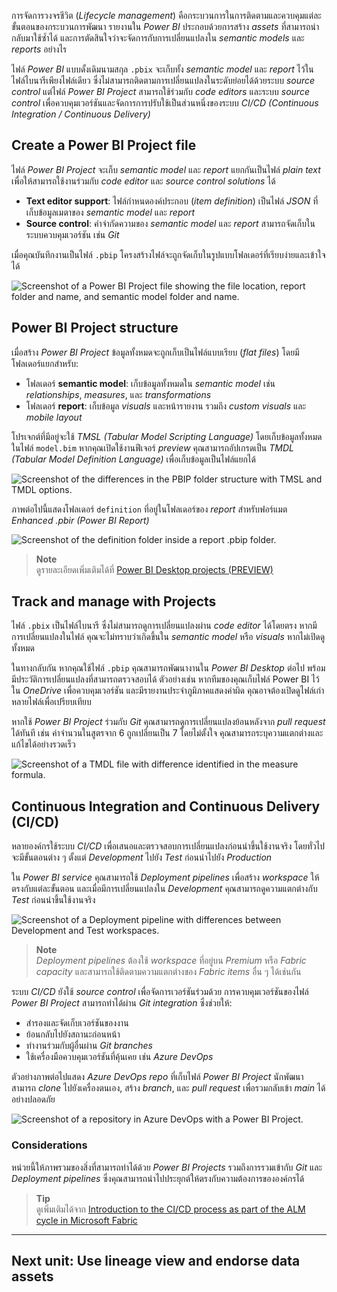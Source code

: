 
การจัดการวงจรชีวิต (_Lifecycle management_) คือกระบวนการในการติดตามและควบคุมแต่ละขั้นตอนของกระบวนการพัฒนา รายงานใน _Power BI_ ประกอบด้วยการสร้าง _assets_ ที่สามารถนำกลับมาใช้ซ้ำได้ และการตัดสินใจว่าจะจัดการกับการเปลี่ยนแปลงใน _semantic models_ และ _reports_ อย่างไร

ไฟล์ _Power BI_ แบบดั้งเดิมนามสกุล `.pbix` จะเก็บทั้ง _semantic model_ และ _report_ ไว้ในไฟล์ไบนารีเพียงไฟล์เดียว ซึ่งไม่สามารถติดตามการเปลี่ยนแปลงในระดับย่อยได้ด้วยระบบ _source control_ แต่ไฟล์ _Power BI Project_ สามารถใช้ร่วมกับ _code editors_ และระบบ _source control_ เพื่อควบคุมเวอร์ชันและจัดการการปรับใช้เป็นส่วนหนึ่งของระบบ _CI/CD (Continuous Integration / Continuous Delivery)_

## Create a Power BI Project file

ไฟล์ _Power BI Project_ จะเก็บ _semantic model_ และ _report_ แยกกันเป็นไฟล์ _plain text_ เพื่อให้สามารถใช้งานร่วมกับ _code editor_ และ _source control solutions_ ได้

- **Text editor support**: ไฟล์กำหนดองค์ประกอบ (_item definition_) เป็นไฟล์ _JSON_ ที่เก็บข้อมูลเมตาของ _semantic model_ และ _report_
- **Source control**: คำจำกัดความของ _semantic model_ และ _report_ สามารถจัดเก็บในระบบควบคุมเวอร์ชัน เช่น _Git_

เมื่อคุณบันทึกงานเป็นไฟล์ `.pbip` โครงสร้างไฟล์จะถูกจัดเก็บในรูปแบบโฟลเดอร์ที่เรียบง่ายและเข้าใจได้

![Screenshot of a Power BI Project file showing the file location, report folder and name, and semantic model folder and name.](https://learn.microsoft.com/en-us/training/wwl-data-ai/create-manage-power-bi-assets/media/project-structure-flyout.png)

## Power BI Project structure

เมื่อสร้าง _Power BI Project_ ข้อมูลทั้งหมดจะถูกเก็บเป็นไฟล์แบบเรียบ (_flat files_) โดยมีโฟลเดอร์แยกสำหรับ:

- โฟลเดอร์ **semantic model**: เก็บข้อมูลทั้งหมดใน _semantic model_ เช่น _relationships_, _measures_, และ _transformations_
- โฟลเดอร์ **report**: เก็บข้อมูล _visuals_ และหน้ารายงาน รวมถึง _custom visuals_ และ _mobile layout_

โปรเจกต์ที่มีอยู่จะใช้ _TMSL (Tabular Model Scripting Language)_ โดยเก็บข้อมูลทั้งหมดในไฟล์ `model.bim` หากคุณเปิดใช้งานฟีเจอร์ _preview_ คุณสามารถอัปเกรดเป็น _TMDL (Tabular Model Definition Language)_ เพื่อเก็บข้อมูลเป็นไฟล์แยกได้

![Screenshot of the differences in the PBIP folder structure with TMSL and TMDL options.](https://learn.microsoft.com/en-us/training/wwl-data-ai/create-manage-power-bi-assets/media/pbip-tmsl-vs-tmdl.png)

ภาพต่อไปนี้แสดงโฟลเดอร์ `definition` ที่อยู่ในโฟลเดอร์ของ _report_ สำหรับฟอร์แมต _Enhanced .pbir (Power BI Report)_

![Screenshot of the definition folder inside a report .pbip folder.](https://learn.microsoft.com/en-us/training/wwl-data-ai/create-manage-power-bi-assets/media/report-definition-file.png)

> **Note**  
> ดูรายละเอียดเพิ่มเติมได้ที่ [Power BI Desktop projects (PREVIEW)](https://learn.microsoft.com/en-us/power-bi/developer/projects/projects-overview)

## Track and manage with Projects

ไฟล์ `.pbix` เป็นไฟล์ไบนารี ซึ่งไม่สามารถดูการเปลี่ยนแปลงผ่าน _code editor_ ได้โดยตรง หากมีการเปลี่ยนแปลงในไฟล์ คุณจะไม่ทราบว่าเกิดขึ้นใน _semantic model_ หรือ _visuals_ หากไม่เปิดดูทั้งหมด

ในทางกลับกัน หากคุณใช้ไฟล์ `.pbip` คุณสามารถพัฒนางานใน _Power BI Desktop_ ต่อไป พร้อมมีประวัติการเปลี่ยนแปลงที่สามารถตรวจสอบได้ ตัวอย่างเช่น หากทีมของคุณเก็บไฟล์ Power BI ไว้ใน _OneDrive_ เพื่อควบคุมเวอร์ชัน และมีรายงานประจำภูมิภาคแสดงค่าผิด คุณอาจต้องเปิดดูไฟล์เก่าหลายไฟล์เพื่อเปรียบเทียบ

หากใช้ _Power BI Project_ ร่วมกับ _Git_ คุณสามารถดูการเปลี่ยนแปลงย้อนหลังจาก _pull request_ ได้ทันที เช่น ค่าจำนวนในสูตรจาก 6 ถูกเปลี่ยนเป็น 7 โดยไม่ตั้งใจ คุณสามารถระบุความแตกต่างและแก้ไขได้อย่างรวดเร็ว

![Screenshot of a TMDL file with difference identified in the measure formula.](https://learn.microsoft.com/en-us/training/wwl-data-ai/create-manage-power-bi-assets/media/vs-code-diff.png)

## Continuous Integration and Continuous Delivery (CI/CD)

หลายองค์กรใช้ระบบ _CI/CD_ เพื่อเสนอและตรวจสอบการเปลี่ยนแปลงก่อนนำขึ้นใช้งานจริง โดยทั่วไปจะมีขั้นตอนต่าง ๆ ตั้งแต่ _Development_ ไปยัง _Test_ ก่อนนำไปยัง _Production_

ใน _Power BI service_ คุณสามารถใช้ _Deployment pipelines_ เพื่อสร้าง _workspace_ ให้ตรงกับแต่ละขั้นตอน และเมื่อมีการเปลี่ยนแปลงใน _Development_ คุณสามารถดูความแตกต่างกับ _Test_ ก่อนนำขึ้นใช้งานจริง

![Screenshot of a Deployment pipeline with differences between Development and Test workspaces.](https://learn.microsoft.com/en-us/training/wwl-data-ai/create-manage-power-bi-assets/media/deployment-pipelines-diff.png)

> **Note**  
> _Deployment pipelines_ ต้องใช้ _workspace_ ที่อยู่บน _Premium_ หรือ _Fabric capacity_ และสามารถใช้ติดตามความแตกต่างของ _Fabric items_ อื่น ๆ ได้เช่นกัน

ระบบ _CI/CD_ ยังใช้ _source control_ เพื่อจัดการเวอร์ชันร่วมด้วย การควบคุมเวอร์ชันของไฟล์ _Power BI Project_ สามารถทำได้ผ่าน _Git integration_ ซึ่งช่วยให้:

- สำรองและจัดเก็บเวอร์ชันของงาน
- ย้อนกลับไปยังสถานะก่อนหน้า
- ทำงานร่วมกับผู้อื่นผ่าน _Git branches_
- ใช้เครื่องมือควบคุมเวอร์ชันที่คุ้นเคย เช่น _Azure DevOps_

ตัวอย่างภาพต่อไปแสดง _Azure DevOps repo_ ที่เก็บไฟล์ _Power BI Project_ นักพัฒนาสามารถ _clone_ ไปยังเครื่องตนเอง, สร้าง _branch_, และ _pull request_ เพื่อรวมกลับเข้า _main_ ได้อย่างปลอดภัย

![Screenshot of a repository in Azure DevOps with a Power BI Project.](https://learn.microsoft.com/en-us/training/wwl-data-ai/create-manage-power-bi-assets/media/azure-devops-repo.png)

### Considerations

หน่วยนี้ให้ภาพรวมของสิ่งที่สามารถทำได้ด้วย _Power BI Projects_ รวมถึงการรวมเข้ากับ _Git_ และ _Deployment pipelines_ ซึ่งคุณสามารถนำไปประยุกต์ให้ตรงกับความต้องการขององค์กรได้

> **Tip**  
> ดูเพิ่มเติมได้จาก [Introduction to the CI/CD process as part of the ALM cycle in Microsoft Fabric](https://learn.microsoft.com/en-us/fabric/cicd/cicd-overview)

---

## Next unit: Use lineage view and endorse data assets
